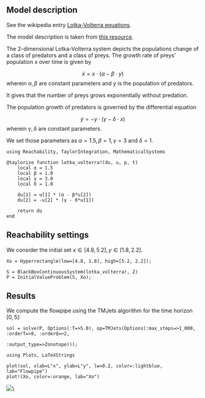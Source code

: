 
## Model description


See the wikipedia entry [Lotka-Volterra equations](https://en.wikipedia.org/wiki/Lotka%E2%80%93Volterra_equations).

The model description is taken from [this resource](https://ths.rwth-aachen.de/research/projects/hypro/lotka-volterra/).


The 2-dimensional Lotka-Volterra system depicts the populations change of a class of predators and a class of
preys. The growth rate of preys’ population $x$ over time is given by 

$$
\dot{x} = x\cdot (\alpha - \beta \cdot y)
$$
wherein  $\alpha, \beta$ are constant parameters and $y$ is the population of predators.

It gives that the number of preys grows exponentially without predation.

The population growth of predators is governed by the differential equation

$$
\dot{y} = -y\cdot (\gamma - \delta\cdot x)
$$
wherein  $\gamma, \delta$ are constant parameters. 

We set those parameters as  $\alpha = 1.5 ,  \beta = 1 ,  \gamma = 3$  and  $\delta = 1$.


~~~~{.julia}
using Reachability, TaylorIntegration, MathematicalSystems
~~~~~~~~~~~~~



~~~~{.julia}
@taylorize function lotka_volterra!(du, u, p, t)
    local α = 1.5
    local β = 1.0
    local γ = 3.0
    local δ = 1.0

    du[1] = u[1] * (α - β*u[2])
    du[2] = -u[2] * (γ - δ*u[1])
    
    return du
end
~~~~~~~~~~~~~




## Reachability settings


We consider the initial set  $x\in [4.8,5.2], y \in [1.8,2.2]$.

~~~~{.julia}
Xo = Hyperrectangle(low=[4.8, 1.8], high=[5.2, 2.2]);
~~~~~~~~~~~~~



~~~~{.julia}
S = BlackBoxContinuousSystem(lotka_volterra!, 2)
P = InitialValueProblem(S, Xo);
~~~~~~~~~~~~~




## Results


We compute the flowpipe using the TMJets algorithm for the time horizon $[0,5]$:

~~~~{.julia}
sol = solve(P, Options(:T=>5.0), op=TMJets(Options(:max_steps=>1_000, :orderT=>8, :orderQ=>2,
                                                   :output_type=>Zonotope)));
~~~~~~~~~~~~~



~~~~{.julia}
using Plots, LaTeXStrings
~~~~~~~~~~~~~



~~~~{.julia}
plot(sol, xlab=L"x", ylab=L"y", lw=0.2, color=:lightblue, lab="Flowpipe")
plot!(Xo, color=:orange, lab="Xo")
~~~~~~~~~~~~~


![](figures/LotkaVolterra_7_1.png)\ 

